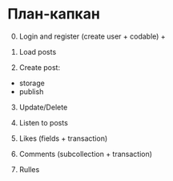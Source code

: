 #  План-капкан

0. Login and register (create user + codable) +

1. Load posts 

2. Create post:
  - storage 
  - publish

3. Update/Delete 

4. Listen to posts

5. Likes (fields + transaction)

6. Comments (subcollection + transaction)

7. Rulles

